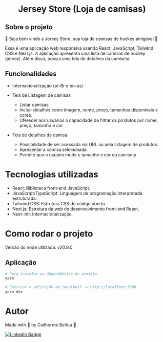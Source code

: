 <h1 align="center">Jersey Store (Loja de camisas)</h1>

<!-- ## Apresentação do projeto

<img
  alt="Jersey Store"
  title="Jersey Store' presentation gif"
  src="./src/assets/presentationGif.gif"
  height="425"
/> -->

## Sobre o projeto

🏒 Seja bem vindo a Jersey Store, sua loja de camisas de hockey amigável 🏒

Essa é uma aplicação web responsiva usando React, JavaScript, Tailwind CSS e Next.js.
A aplicação apresenta uma lista de camisas de hockey (jersey).
Além disso, possui uma tela de detalhes da camiseta.

## Funcionalidades

- Internacionalização (pt-Br e en-us)

- Tela de Listagem de camisas

  - Listar camisas.
  - Incluir detalhes como imagem, nome, preço, tamanhos disponíveis e cores.
  - Oferecer aos usuários a capacidade de filtrar os produtos por nome, preço, tamanho e cor.

- Tela de detalhes da camisa
  - Possibilidade de ser acessada via URL ou pela listagem de produtos.
  - Apresentar a camisa selecionada.
  - Permitir que o usuário mude o tamanho e cor da camiseta.

# Tecnologias utilizadas

- React: Biblioteca front-end JavaScript.
- JavaScript/TypeScript: Linguagem de programação interpretada estruturada.
- Tailwind CSS: Estrutura CSS de código aberto.
- Next.js: Estrutura da web de desenvolvimento front-end React.
- Next-intl: Internacionalização.

# Como rodar o projeto

Versão do node utilizada: v20.9.0

## Aplicação

```bash
# Para instalar as dependências do projeto
yarn
```

```bash
# Executar a aplicação em localhost -> http://localhost:3000
yarn dev
```

# Autor

Made with 💜 by Guilherme Bafica 👋

[![LinkedIn Badge](https://img.shields.io/badge/-GuilhermeBafica-blue?style=flat-square&logo=Linkedin&logoColor=white&link=https://www.linkedin.com/in/guilhermebafica/)](https://www.linkedin.com/in/guilhermebafica/)
